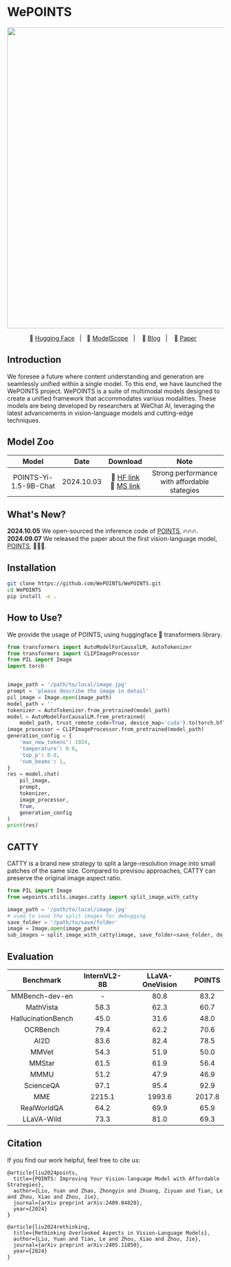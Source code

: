 # WePOINTS

<p align="center">
    <img src="https://github.com/user-attachments/assets/4d5424e0-af7e-4a5e-8c77-6743e21f79db" width="700"/>
<p>
<p align="center">
        🤗 <a href="">Hugging Face</a>&nbsp&nbsp | &nbsp&nbsp🤖 <a href="">ModelScope</a>&nbsp&nbsp | &nbsp&nbsp 📑 <a href="">Blog</a> &nbsp&nbsp| &nbsp&nbsp 📑 <a href="https://arxiv.org/abs/2409.04828">Paper</a> &nbsp&nbsp  </a>
</p>

## Introduction

We foresee a future where content understanding and generation are seamlessly unified within a single model. To this end, we have launched the WePOINTS project. WePOINTS is a suite of multimodal models designed to create a unified framework that accommodates various modalities. These models are being developed by researchers at WeChat AI, leveraging the latest advancements in vision-language models and cutting-edge techniques.

## Model Zoo

|         Model         |    Date    |               Download               |                     Note                     |
| :-------------------: | :--------: | :----------------------------------: | :------------------------------------------: |
| POINTS-Yi-1.5-9B-Chat | 2024.10.03 | 🤗 [HF link](<>)<br>🤖 [MS link](<>) | Strong performance with affordable stategies |

## What's New?

**2024.10.05** We open-sourced the inference code of [POINTS](<>), 🔥🔥🔥.
<br>
**2024.09.07** We released the paper about the first vision-language model, [POINTS](https://arxiv.org/abs/2409.04828), 🚀🚀🚀.

## Installation

```sh
git clone https://github.com/WePOINTS/WePOINTS.git
cd WePOINTS
pip install -e .
```

## How to Use?

We provide the usage of POINTS, using huggingface 🤗 transformers library.
<br>

```python
from transformers import AutoModelForCausalLM, AutoTokenizer
from transformers import CLIPImageProcessor
from PIL import Image
import torch


image_path = '/path/to/local/image.jpg'
prompt = 'please describe the image in detail'
pil_image = Image.open(image_path)
model_path = ''
tokenizer = AutoTokenizer.from_pretrained(model_path)
model = AutoModelForCausalLM.from_pretrained(
    model_path, trust_remote_code=True, device_map='cuda').to(torch.bfloat16)
image_processor = CLIPImageProcessor.from_pretrained(model_path)
generation_config = {
    'max_new_tokens': 1024,
    'temperature': 0.0,
    'top_p': 0.0,
    'num_beams': 1,
}
res = model.chat(
    pil_image,
    prompt,
    tokenizer,
    image_processor,
    True,
    generation_config
)
print(res)
```

## CATTY

CATTY is a brand new strategy to split a large-resolution image into small patches of the same size. Compared to previsou approaches, CATTY can preserve the original image aspect ratio.

```python
from PIL import Image
from wepoints.utils.images.catty import split_image_with_catty

image_path = '/path/to/local/image.jpg'
# used to save the split images for debugging
save_folder = '/path/to/save/folder'
image = Image.open(image_path)
sub_images = split_image_with_catty(image, save_folder=save_folder, do_resize=True)
```

## Evaluation

|     Benchmark      | InternVL2-8B | LLaVA-OneVision | POINTS |
| :----------------: | :----------: | :-------------: | :----: |
|   MMBench-dev-en   |      -       |      80.8       |  83.2  |
|     MathVista      |     58.3     |      62.3       |  60.7  |
| HallucinationBench |     45.0     |      31.6       |  48.0  |
|      OCRBench      |     79.4     |      62.2       |  70.6  |
|        AI2D        |     83.6     |      82.4       |  78.5  |
|       MMVet        |     54.3     |      51.9       |  50.0  |
|       MMStar       |     61.5     |      61.9       |  56.4  |
|        MMMU        |     51.2     |      47.9       |  46.9  |
|     ScienceQA      |     97.1     |      95.4       |  92.9  |
|        MME         |    2215.1    |     1993.6      | 2017.8 |
|    RealWorldQA     |     64.2     |      69.9       |  65.9  |
|     LLaVA-Wild     |     73.3     |      81.0       |  69.3  |

## Citation

If you find our work helpful, feel free to cite us:

```
@article{liu2024points,
  title={POINTS: Improving Your Vision-language Model with Affordable Strategies},
  author={Liu, Yuan and Zhao, Zhongyin and Zhuang, Ziyuan and Tian, Le and Zhou, Xiao and Zhou, Jie},
  journal={arXiv preprint arXiv:2409.04828},
  year={2024}
}

@article{liu2024rethinking,
  title={Rethinking Overlooked Aspects in Vision-Language Models},
  author={Liu, Yuan and Tian, Le and Zhou, Xiao and Zhou, Jie},
  journal={arXiv preprint arXiv:2405.11850},
  year={2024}
}
```

